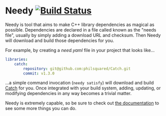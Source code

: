 Needy [![Build Status](https://travis-ci.org/ccbrown/needy.svg?branch=master)](https://travis-ci.org/ccbrown/needy)
==

Needy is tool that aims to make C++ library dependencies as magical as possible. Dependencies are declared in a file called known as the "needs file", usually by simply adding a download URL and checksum. Then Needy will download and build those dependencies for you.

For example, by creating a *need.yaml* file in your project that looks like...

```yaml
libraries:
    catch:
        repository: git@github.com:philsquared/Catch.git
        commit: v1.3.0
```

...a simple command invocation (`needy satisfy`) will download and build [Catch](https://github.com/philsquared/Catch) for you. Once integrated with your build system, adding, updating, or modifying dependencies in any way becomes a trivial matter.

Needy is extremely capable, so be sure to check out [the documentation](https://ccbrown.github.com/needy) to see some more things you can do.
